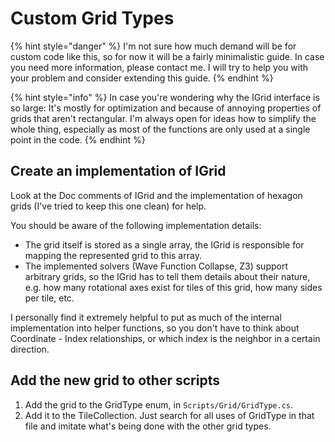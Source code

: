 # Custom Grid Types

{% hint style="danger" %}
&#x20;I'm not sure how much demand will be for custom code like this, so for now it will be a fairly minimalistic guide. In case you need more information, please contact me. I will try to help you with your problem and consider extending this guide.
{% endhint %}

{% hint style="info" %}
&#x20;In case you're wondering why the IGrid interface is so large: It's mostly for optimization and because of annoying properties of grids that aren't rectangular. I'm always open for ideas how to simplify the whole thing, especially as most of the functions are only used at a single point in the code.
{% endhint %}

## Create an implementation of IGrid

Look at the Doc comments of IGrid and the implementation of hexagon grids (I've tried to keep this one clean) for help.

You should be aware of the following implementation details:

* The grid itself is stored as a single array, the IGrid is responsible for mapping the represented grid to this array.
* The implemented solvers (Wave Function Collapse, Z3) support arbitrary grids, so the IGrid has to tell them details about their nature, e.g. how many rotational axes exist for tiles of this grid, how many sides per tile, etc.

I personally find it extremely helpful to put as much of the internal implementation into helper functions, so you don't have to think about Coordinate - Index relationships, or which index is the neighbor in a certain direction.

## Add the new grid to other scripts

1. Add the grid to the GridType enum, in `Scripts/Grid/GridType.cs`.
2. Add it to the TileCollection. Just search for all uses of GridType in that file and imitate what's being done with the other grid types.
